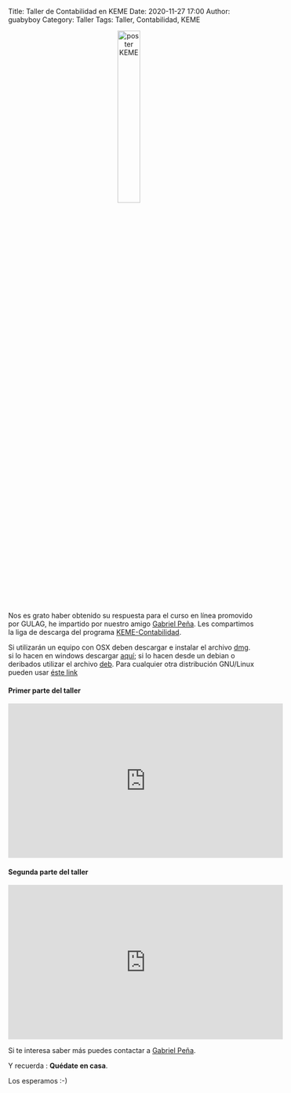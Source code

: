 Title: Taller de Contabilidad en KEME
Date: 2020-11-27 17:00
Author: guabyboy
Category: Taller
Tags: Taller, Contabilidad, KEME

<center>
<a href="{attach}2020-11-27-taller-contabilidad-keme/posterKEME.png">
<img class="img-responsive" style="width:30%;height:auto;margin-right:12px;" src="{attach}2020-11-27-taller-contabilidad-keme/posterKEME.png" alt="poster KEME" width="325" height="250">
</a>
</center>

Nos es grato haber obtenido su respuesta para el curso en línea promovido por GULAG, he impartido por nuestro amigo [Gabriel Peña](https://twitter.com/guabyboy). Les compartimos la liga de descarga del programa [KEME-Contabilidad](https://sourceforge.net/projects/keme/files/KEME-Contabilidad/3.2.1.5/).

Si utilizarán un equipo con OSX deben descargar e instalar el archivo [dmg](https://sourceforge.net/projects/keme/files/KEME-Contabilidad/3.2.1.5/keme5.dmg/download).
si lo hacen en windows descargar [aquí](https://sourceforge.net/projects/keme/files/KEME-Contabilidad/3.2.1.5/setup-keme-3.2.1.5-windows.exe/download); si lo hacen desde un debian o deribados utilizar el archivo [deb](https://sourceforge.net/projects/keme/files/KEME-Contabilidad/3.2.1.5/keme-3.2.1.5-Ubuntu-18.04LTS.deb/download). Para cualquier otra distribución GNU/Linux pueden usar [éste link](https://sourceforge.net/projects/keme/files/KEME-Contabilidad/3.2.1.5/keme-3.2.1.5.tar.gz/download)

[comment]: <> (Los materiales a utilizar están a su disposición en la liga de dropbox de curso KEME)

#### Primer parte del taller

<center>
<iframe width="560" height="315" src="https://www.youtube.com/embed/dIdrKcx_GQE" frameborder="0" allow="accelerometer; autoplay; clipboard-write; encrypted-media; gyroscope; picture-in-picture" allowfullscreen></iframe>
</center>

#### Segunda parte del taller

<center>
<iframe width="560" height="315" src="https://www.youtube.com/embed/Kbc9YHwlbN0" frameborder="0" allow="accelerometer; autoplay; clipboard-write; encrypted-media; gyroscope; picture-in-picture" allowfullscreen></iframe>
</center>

Si te interesa saber más puedes contactar a [Gabriel Peña](https://twitter.com/guabyboy).

Y recuerda :  __Quédate en casa__.

Los esperamos :-)
